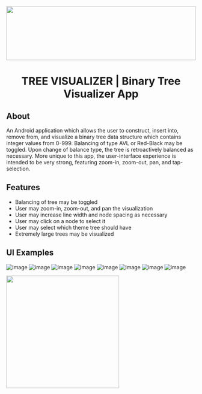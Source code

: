 <center>
  <img src="https://github.com/Tyler-Lopez/BinaryTreeVisualizerApp/blob/main/BinaryTreeVisualizerApp_Logo.svg" width="100%" height="144">
  <h1 align ="center">TREE VISUALIZER | Binary Tree Visualizer App</h1>
</center>

## About
An Android application which allows the user to construct, insert into, remove from, and visualize a binary tree data structure which contains integer values from 0-999. Balancing of type AVL or Red-Black may be toggled. Upon change of balance type, the tree is retroactively balanced as necessary. More unique to this app, the user-interface experience is intended to be very strong, featuring zoom-in, zoom-out, pan, and tap-selection.

## Features
* Balancing of tree may be toggled
* User may zoom-in, zoom-out, and pan the visualization
* User may increase line width and node spacing as necessary
* User may click on a node to select it
* User may select which theme tree should have
* Extremely large trees may be visualized

## UI Examples
![image](https://user-images.githubusercontent.com/77797048/147599741-ba555399-1264-4a3e-a019-5e506032aedc.png) ![image](https://user-images.githubusercontent.com/77797048/147599653-f1515597-f13f-4a40-9ac2-4eeb30532243.png) ![image](https://user-images.githubusercontent.com/77797048/147599640-5ab902d1-427a-45f7-a5e7-05a5d7e91f70.png) ![image](https://user-images.githubusercontent.com/77797048/147599635-53fc8c35-e730-48ae-aae9-3cbd9218bf83.png) ![image](https://user-images.githubusercontent.com/77797048/147599631-9e8fe508-7a57-4d6e-a5ec-d8b509f7de8e.png) ![image](https://user-images.githubusercontent.com/77797048/147599677-4f20d39c-8f23-4216-852b-8773c523f78b.png) ![image](https://user-images.githubusercontent.com/77797048/147599684-d6789421-8eb6-4ed2-9f6f-9b37a5b7c900.png) ![image](https://user-images.githubusercontent.com/77797048/147599695-2d9c3708-62f9-472c-b442-b3e4837f2eed.png)

<img src="https://user-images.githubusercontent.com/77797048/147491405-cf384d01-b311-466f-9505-42fdc6f16928.png" width="300px">

